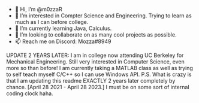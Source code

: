 - 👋 Hi, I’m @m0zzaR
- 👀 I’m interested in Compter Science and Engineering. Trying to learn as much as I can before college.
- 🌱 I’m currently learning Java, Calculus.
- 💞️ I’m looking to collaborate on as many cool projects as possible.
- 📫 Reach me on Discord: Mozza#8949


UPDATE 2 YEARS LATER: 
I am in college now attending UC Berkeley for Mechanical Engineering.
Still very interested in Computer Science, even more so than before!
I am currently taking a MATLAB class as well as trying to self teach myself C/C++ so I can use Windows API.
P.S. What is crazy is that I am updating this readme EXACTLY 2 years later completely by chance. [April 28 2021 - April 28 2023.] I must be on some sort of internal coding clock haha.

<!---
m0zzaR/m0zzaR is a ✨ special ✨ repository because its `README.md` (this file) appears on your GitHub profile.
You can click the Preview link to take a look at your changes.
--->
